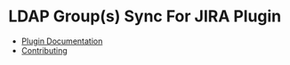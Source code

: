 # LDAP Group(s) Sync For JIRA Plugin

* [Plugin Documentation](https://git.autodesk.com/EngOps/jira-ldap-group-sync-plugin/wiki/Home)
* [Contributing](Contributing.md)
